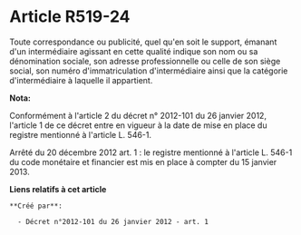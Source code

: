 # Article R519-24

Toute correspondance ou publicité, quel qu'en soit le support, émanant d'un intermédiaire agissant en cette qualité indique
son nom ou sa dénomination sociale, son adresse professionnelle ou celle de son siège social, son numéro d'immatriculation
d'intermédiaire ainsi que la catégorie d'intermédiaire à laquelle il appartient.

**Nota:**

Conformément à l'article 2 du décret n° 2012-101 du 26 janvier 2012, l'article 1 de ce décret entre en vigueur à la date de
mise en place du registre mentionné à l'article L. 546-1. 

Arrêté du 20 décembre 2012 art. 1 : le registre mentionné à l'article L. 546-1 du code monétaire et financier est  mis en
place  à compter du 15 janvier 2013.

**Liens relatifs à cet article**

	**Créé par**:

	  - Décret n°2012-101 du 26 janvier 2012 - art. 1
